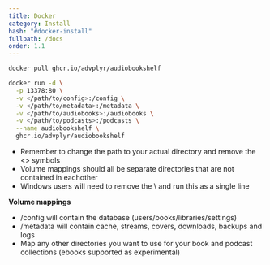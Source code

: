 ```yaml
---
title: Docker
category: Install
hash: "#docker-install"
fullpath: /docs
order: 1.1
---
```


```bash
docker pull ghcr.io/advplyr/audiobookshelf

docker run -d \
  -p 13378:80 \
  -v </path/to/config>:/config \
  -v </path/to/metadata>:/metadata \
  -v </path/to/audiobooks>:/audiobooks \
  -v </path/to/podcasts>:/podcasts \
  --name audiobookshelf \
  ghcr.io/advplyr/audiobookshelf
```

<div class=warn>
<ul>
<li>Remember to change the path to your actual directory and remove the <> symbols</li>
<li>Volume mappings should all be separate directories that are not contained in eachother</li>
<li>Windows users will need to remove the \ and run this as a single line</li>
</ul>
</div>

**Volume mappings**
- /config will contain the database (users/books/libraries/settings)
- /metadata will contain cache, streams, covers, downloads, backups and logs
- Map any other directories you want to use for your book and podcast collections (ebooks supported as experimental)

